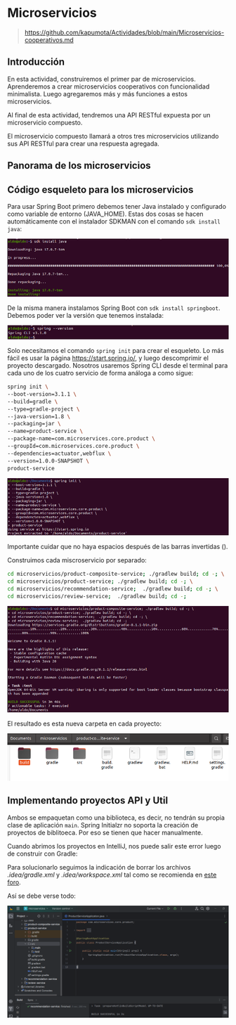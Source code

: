 # Microservicios <!-- omit in toc -->



> https://github.com/kapumota/Actividades/blob/main/Microservicios-cooperativos.md

## Introducción

En esta actividad, construiremos el primer par de microservicios. Aprenderemos a crear microservicios cooperativos con funcionalidad minimalista. Luego agregaremos más y más funciones a estos microservicios.

Al final de esta actividad, tendremos una API RESTful expuesta por un microservicio compuesto.

El microservicio compuesto llamará a otros tres microservicios utilizando sus API RESTful para crear una respuesta agregada.

## Panorama de los microservicios

## Código esqueleto para los microservicios

Para usar Spring Boot primero debemos tener Java instalado y configurado como variable de entorno (JAVA_HOME). Estas dos cosas se hacen automáticamente con el instalador SDKMAN con el comando `sdk install java`:

![](sources/2023-07-12-04-50-28.png)

De la misma manera instalamos Spring Boot con `sdk install springboot`. Debemos poder ver la versión que tenemos instalada:

![](sources/2023-07-12-04-53-44.png)

Solo necesitamos el comando `spring init` para crear el esqueleto. Lo más fácil es usar la página https://start.spring.io/, y luego descomprimir el proyecto descargado. Nosotros usaremos Spring CLI desde el terminal para cada uno de los cuatro servicio de forma análoga a como sigue:

```bash
spring init \
--boot-version=3.1.1 \
--build=gradle \
--type=gradle-project \
--java-version=1.8 \
--packaging=jar \
--name=product-service \
--package-name=com.microservices.core.product \
--groupId=com.microservices.core.product \
--dependencies=actuator,webflux \
--version=1.0.0-SNAPSHOT \
product-service
```

![](sources/2023-07-12-05-08-11.png)

Importante cuidar que no haya espacios después de las barras invertidas (\).

Construimos cada miscroservicio por separado:

```bash
cd microservicios/product-composite-service; ./gradlew build; cd -; \
cd microservicios/product-service; ./gradlew build; cd -; \
cd microservicios/recommendation-service;  ./gradlew build; cd -; \
cd microservicios/review-service;  ./gradlew build; cd -;
```

![](sources/2023-07-12-05-44-49.png)

El resultado es esta nueva carpeta en cada proyecto:

![](sources/2023-07-12-05-48-21.png)

## Implementando proyectos API y Util

Ambos se empaquetan como una biblioteca, es decir, no tendrán su propia clase de aplicación `main`. Spring Initialzr no soporta la creación de proyectos de biblitoeca.  Por eso se tienen que hacer manualmente.

Cuando abrimos los proyectos en IntelliJ, nos puede salir este error luego de construir con Gradle:

Para solucionarlo seguimos la indicación de borrar los archivos _.idea/gradle.xml_ y _.idea/workspace.xml_ tal como se recomienda en [este foro](https://stackoverflow.com/questions/30328994/invalid-gradle-jdk-configuration-found).

Así se debe verse todo:

![](sources/2023-07-12-06-22-52.png)

